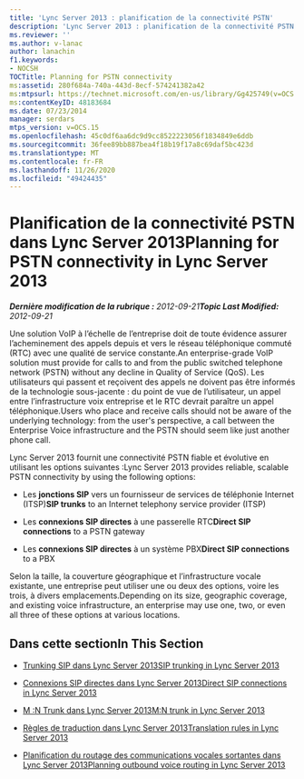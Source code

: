 ```yaml
---
title: 'Lync Server 2013 : planification de la connectivité PSTN'
description: 'Lync Server 2013 : planification de la connectivité PSTN.'
ms.reviewer: ''
ms.author: v-lanac
author: lanachin
f1.keywords:
- NOCSH
TOCTitle: Planning for PSTN connectivity
ms:assetid: 280f684a-740a-443d-8ecf-574241382a42
ms:mtpsurl: https://technet.microsoft.com/en-us/library/Gg425749(v=OCS.15)
ms:contentKeyID: 48183684
ms.date: 07/23/2014
manager: serdars
mtps_version: v=OCS.15
ms.openlocfilehash: 45c0df6aa6dc9d9cc8522223056f1834849e6ddb
ms.sourcegitcommit: 36fee89bb887bea4f18b19f17a8c69daf5bc423d
ms.translationtype: MT
ms.contentlocale: fr-FR
ms.lasthandoff: 11/26/2020
ms.locfileid: "49424435"
---
```

# <a name="planning-for-pstn-connectivity-in-lync-server-2013"></a><span data-ttu-id="a69e0-103">Planification de la connectivité PSTN dans Lync Server 2013</span><span class="sxs-lookup"><span data-stu-id="a69e0-103">Planning for PSTN connectivity in Lync Server 2013</span></span>

<div data-xmlns="http://www.w3.org/1999/xhtml">

<div class="topic" data-xmlns="http://www.w3.org/1999/xhtml" data-msxsl="urn:schemas-microsoft-com:xslt" data-cs="https://msdn.microsoft.com/">

<div data-asp="https://msdn2.microsoft.com/asp">



</div>

<div id="mainSection">

<div id="mainBody"><span data-ttu-id="a69e0-104">

<span> </span></span><span class="sxs-lookup"><span data-stu-id="a69e0-104">

<span> </span></span></span>

<span data-ttu-id="a69e0-105">_**Dernière modification de la rubrique :** 2012-09-21_</span><span class="sxs-lookup"><span data-stu-id="a69e0-105">_**Topic Last Modified:** 2012-09-21_</span></span>

<span data-ttu-id="a69e0-106">Une solution VoIP à l’échelle de l’entreprise doit de toute évidence assurer l’acheminement des appels depuis et vers le réseau téléphonique commuté (RTC) avec une qualité de service constante.</span><span class="sxs-lookup"><span data-stu-id="a69e0-106">An enterprise-grade VoIP solution must provide for calls to and from the public switched telephone network (PSTN) without any decline in Quality of Service (QoS).</span></span> <span data-ttu-id="a69e0-107">Les utilisateurs qui passent et reçoivent des appels ne doivent pas être informés de la technologie sous-jacente : du point de vue de l’utilisateur, un appel entre l’infrastructure voix entreprise et le RTC devrait paraître un appel téléphonique.</span><span class="sxs-lookup"><span data-stu-id="a69e0-107">Users who place and receive calls should not be aware of the underlying technology: from the user's perspective, a call between the Enterprise Voice infrastructure and the PSTN should seem like just another phone call.</span></span>

<span data-ttu-id="a69e0-108">Lync Server 2013 fournit une connectivité PSTN fiable et évolutive en utilisant les options suivantes :</span><span class="sxs-lookup"><span data-stu-id="a69e0-108">Lync Server 2013 provides reliable, scalable PSTN connectivity by using the following options:</span></span>

  - <span data-ttu-id="a69e0-109">Les **jonctions SIP** vers un fournisseur de services de téléphonie Internet (ITSP)</span><span class="sxs-lookup"><span data-stu-id="a69e0-109">**SIP trunks** to an Internet telephony service provider (ITSP)</span></span>

  - <span data-ttu-id="a69e0-110">Les **connexions SIP directes** à une passerelle RTC</span><span class="sxs-lookup"><span data-stu-id="a69e0-110">**Direct SIP connections** to a PSTN gateway</span></span>

  - <span data-ttu-id="a69e0-111">Les **connexions SIP directes** à un système PBX</span><span class="sxs-lookup"><span data-stu-id="a69e0-111">**Direct SIP connections** to a PBX</span></span>

<span data-ttu-id="a69e0-112">Selon la taille, la couverture géographique et l’infrastructure vocale existante, une entreprise peut utiliser une ou deux des options, voire les trois, à divers emplacements.</span><span class="sxs-lookup"><span data-stu-id="a69e0-112">Depending on its size, geographic coverage, and existing voice infrastructure, an enterprise may use one, two, or even all three of these options at various locations.</span></span>

<div>

## <a name="in-this-section"></a><span data-ttu-id="a69e0-113">Dans cette section</span><span class="sxs-lookup"><span data-stu-id="a69e0-113">In This Section</span></span>

  - [<span data-ttu-id="a69e0-114">Trunking SIP dans Lync Server 2013</span><span class="sxs-lookup"><span data-stu-id="a69e0-114">SIP trunking in Lync Server 2013</span></span>](lync-server-2013-sip-trunking.md)

  - [<span data-ttu-id="a69e0-115">Connexions SIP directes dans Lync Server 2013</span><span class="sxs-lookup"><span data-stu-id="a69e0-115">Direct SIP connections in Lync Server 2013</span></span>](lync-server-2013-direct-sip-connections.md)

  - [<span data-ttu-id="a69e0-116">M :N Trunk dans Lync Server 2013</span><span class="sxs-lookup"><span data-stu-id="a69e0-116">M:N trunk in Lync Server 2013</span></span>](lync-server-2013-m-n-trunk.md)

  - [<span data-ttu-id="a69e0-117">Règles de traduction dans Lync Server 2013</span><span class="sxs-lookup"><span data-stu-id="a69e0-117">Translation rules in Lync Server 2013</span></span>](lync-server-2013-translation-rules.md)

  - [<span data-ttu-id="a69e0-118">Planification du routage des communications vocales sortantes dans Lync Server 2013</span><span class="sxs-lookup"><span data-stu-id="a69e0-118">Planning outbound voice routing in Lync Server 2013</span></span>](lync-server-2013-planning-outbound-voice-routing.md)

<span data-ttu-id="a69e0-119"></div>

</div>

<span> </span>

</div>

</div>

</span><span class="sxs-lookup"><span data-stu-id="a69e0-119"></div>

</div>

<span> </span>

</div>

</div>

</span></span></div>

